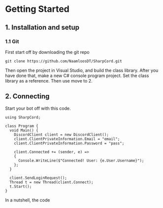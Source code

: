 # Getting Started

## 1. Installation and setup

### 1.1 Git

First start off by downloading the git repo

`git clone https://github.com/NaamloosDT/SharpCord.git`

Then open the project in Visual Studio, and build the class library.
After you have done that, make a new C# console program project. Set the class library as a reference. Then use move to 2.


## 2. Connecting
Start your bot off with this code.
```
using SharpCord;

class Program {
  void Main() {
    DiscordClient client = new DiscordClient();
    client.ClientPrivateInformation.Email = "email";
    client.ClientPrivateInformation.Password = "pass";

    client.Connected += (sender, e) =>
    {
      Console.WriteLine($"Connected! User: {e.User.Username}");
    };
  }

  client.SendLoginRequest();
  Thread t = new Thread(client.Connect);
  t.Start();
}
```
In a nutshell, the code 
